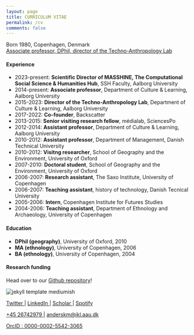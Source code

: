 ```yaml
---
layout: page
title: CURRICULUM VITAE
permalink: /cv
comments: false
---
```



<div class="row justify-content-between">
<div class="col-md-8 pr-5">

<p>Born 1980, Copenhagen, Denmark<br>
<a target="_blank" href="https://vbn.aau.dk/en/persons/126983">Associate professor, DPhil, director of the Techno-Anthropology Lab</a></p>

<h4>Experience</h4>

<ul>
 <li>2023-present: <b>Scientific Director of MASSHINE, The Computational Social Science & Humanities Hub</b>, SSH Faculty, Aalborg University</li>
  <li>2014-present: <b>Associate professor</b>, Department of Culture & Learning, Aalborg University</li>
  <li>2015-2023: <b>Director of the Techno-Anthropology Lab</b>, Department of Culture & Learning, Aalborg University</li>
  <li>2017-2022: <b>Co-founder</b>, Backscatter</li>
  <li>2013-2015: <b>Senior visiting research fellow</b>, médialab, SciencesPo</li>
  <li>2012-2014: <b>Assistant professor</b>, Department of Culture & Learning, Aalborg University</li>
  <li>2010-2012: <b>Assistant professor</b>, Department of Management, Danish Technical University</li>
  <li>2010-2012: <b>Visitng researcher</b>, School of Geography and the Environment, University of Oxford</li>
  <li>2007-2010: <b>Doctoral student</b>, School of Geography and the Environment, University of Oxford</li>
  <li>2006-2007: <b>Research assistant</b>, The Saxo Institute, University of Copenhagen</li>
  <li>2006-2007: <b>Teaching assistant</b>, history of technology, Danish Tecnical University</li>
  <li>2005-2006: <b>Intern</b>, Copenhagen Institute for Futures Studies</li>
  <li>2004-2006: <b>Teaching assistant</b>, Department of Ethnology and Archaeology, University of Copenhagen</li>
</ul>  

<h4>Education</h4>
<ul>
  <li><b>DPhil (geography)</b>, University of Oxford, 2010</li>
  <li><b>MA (ethnology)</b>, University of Copenhagen, 2006</li>
  <li><b>BA (ethnology)</b>, University of Copenhagen, 2004</li>
</ul>  

<h4>Research funding</h4>


<p>Head over to our <a href="https://github.com/wowthemesnet/mediumish-theme-jekyll">Github repository</a>!</p>

</div>

<div class="col-md-4">

<div class="sticky-top sticky-top-80">

<p class="mb-5"><img class="shadow-lg" src="{{site.baseurl}}/assets/images/logo4.png" alt="jekyll template mediumish" /></p>

<p><a target="_blank" href="https://twitter.com/AndersKMunk">Twitter <i class="fab fa-twitter"></i></a> &#124; <a target="_blank" href="https://www.linkedin.com/in/akmunk/">LinkedIn <i class="fab fa-linkedin"></i></a> &#124; <a target="_blank" href="https://scholar.google.com/citations?user=zMNHCokAAAAJ">Scholar <i class="ai ai-google-scholar"></i></a> &#124; <a target="_blank" href="https://open.spotify.com/artist/4ZiE8tzaRquJl7KPoZXNnQ?si=X05TEs6cR_6ywxuC2SlNAQ">Spotify <i class="fab fa-spotify"></i></a></p>

<p> <a href="tel:+45 26742979">+45 26742979 <i class="fa fa-phone"></i></a> &#124; <a href="mailto:anderskm@ikl.aau.dk">anderskm@ikl.aau.dk <i class="fa fa-envelope"></i></a> </p>

<p><a target="_blank" href="https://orcid.org/0000-0002-5542-3065">OrcID <i class="ai ai-orcid"></i>: 0000-0002-5542-3065</a></p>

</div>
</div>
</div>
